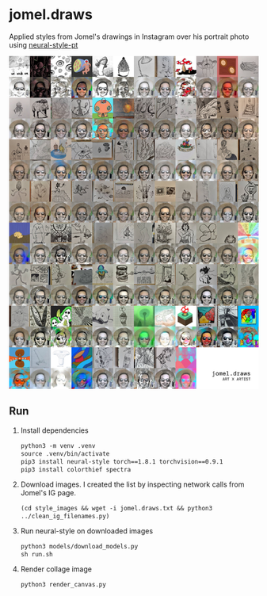 # jomel.draws

Applied styles from Jomel's drawings in Instagram over his portrait photo using [neural-style-pt](https://github.com/ProGamerGov/neural-style-pt)

![](jomel.draws.jpg)

## Run

1. Install dependencies

    ```
    python3 -m venv .venv
    source .venv/bin/activate
    pip3 install neural-style torch==1.8.1 torchvision==0.9.1
    pip3 install colorthief spectra
    ```

2. Download images. I created the list by inspecting network calls from Jomel's IG page.

    ```
    (cd style_images && wget -i jomel.draws.txt && python3 ../clean_ig_filenames.py)
    ```

3. Run neural-style on downloaded images

    ```
    python3 models/download_models.py
    sh run.sh
    ```

4. Render collage image

    ```
    python3 render_canvas.py
    ```